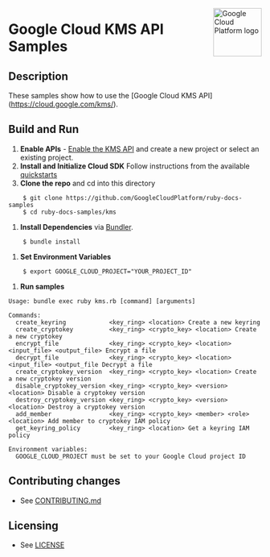 <img src="https://avatars2.githubusercontent.com/u/2810941?v=3&s=96" alt="Google
Cloud Platform logo" title="Google Cloud Platform" align="right" height="96"
width="96"/>

# Google Cloud KMS API Samples

## Description

These samples show how to use the [Google Cloud KMS API]
(https://cloud.google.com/kms/).

## Build and Run
1.  **Enable APIs** - [Enable the KMS API](https://console.cloud.google.com/flows/enableapi?apiid=cloudkms.googleapis.com)
    and create a new project or select an existing project.
1.  **Install and Initialize Cloud SDK**
    Follow instructions from the available [quickstarts](https://cloud.google.com/sdk/docs/quickstarts)
1.  **Clone the repo** and cd into this directory

```
    $ git clone https://github.com/GoogleCloudPlatform/ruby-docs-samples
    $ cd ruby-docs-samples/kms
```

1. **Install Dependencies** via [Bundler](https://bundler.io).

```
    $ bundle install
```

1. **Set Environment Variables**

```
    $ export GOOGLE_CLOUD_PROJECT="YOUR_PROJECT_ID"
```

1. **Run samples**

```
Usage: bundle exec ruby kms.rb [command] [arguments]

Commands:
  create_keyring            <key_ring> <location> Create a new keyring
  create_cryptokey          <key_ring> <crypto_key> <location> Create a new cryptokey
  encrypt_file              <key_ring> <crypto_key> <location> <input_file> <output_file> Encrypt a file
  decrypt_file              <key_ring> <crypto_key> <location> <input_file> <output_file Decrypt a file
  create_cryptokey_version  <key_ring> <crypto_key> <location> Create a new cryptokey version
  disable_cryptokey_version <key_ring> <crypto_key> <version> <location> Disable a cryptokey version
  destroy_cryptokey_version <key_ring> <crypto_key> <version> <location> Destroy a cryptokey version
  add_member                <key_ring> <crypto_key> <member> <role> <location> Add member to cryptokey IAM policy
  get_keyring_policy        <key_ring> <location> Get a keyring IAM policy

Environment variables:
  GOOGLE_CLOUD_PROJECT must be set to your Google Cloud project ID
```

## Contributing changes

* See [CONTRIBUTING.md](../../CONTRIBUTING.md)

## Licensing

* See [LICENSE](../../LICENSE)
